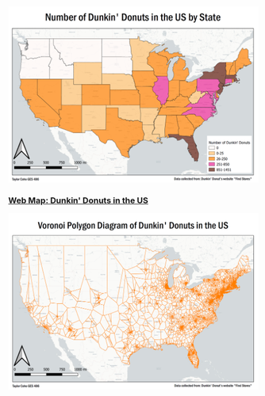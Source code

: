 
[<img src="../images/States.PNG"/>](/DunkinWebMap)

### [Web Map: Dunkin' Donuts in the US](/DunkinWebMap)

<img src="../images/Voronoi.PNG"/>
